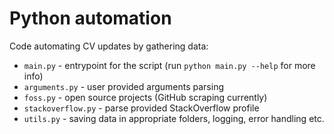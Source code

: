 # Python automation

Code automating CV updates by gathering data:
- `main.py` - entrypoint for the script (run `python main.py --help` for more info)
- `arguments.py` - user provided arguments parsing
- `foss.py` - open source projects (GitHub scraping currently)
- `stackoverflow.py` - parse provided StackOverflow profile
- `utils.py` - saving data in appropriate folders, logging, error handling etc.
